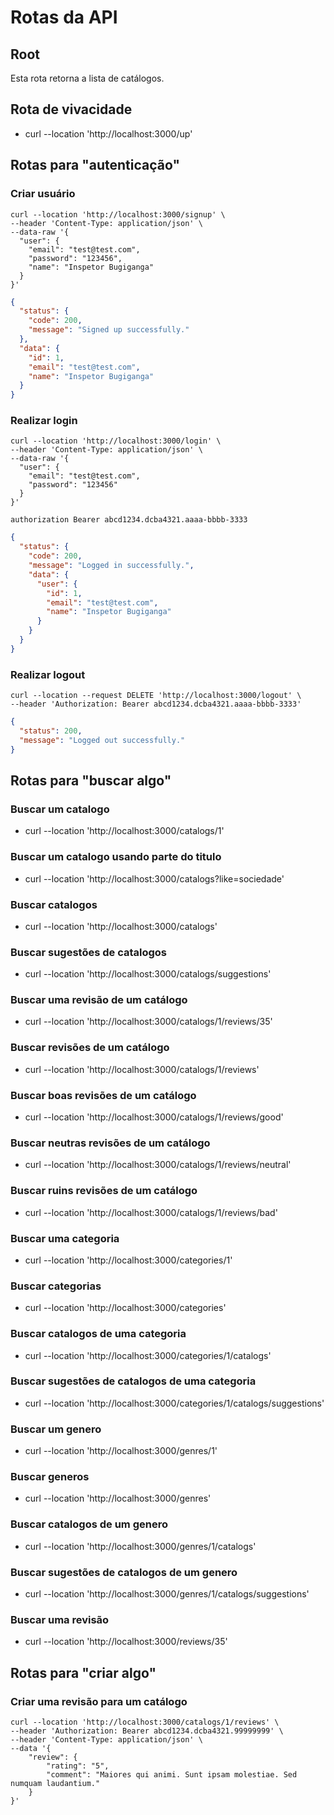 # Rotas da API

## Root

Esta rota retorna a lista de catálogos.

## Rota de vivacidade

* curl --location 'http://localhost:3000/up'

## Rotas para "autenticação"

### Criar usuário

```shell
curl --location 'http://localhost:3000/signup' \
--header 'Content-Type: application/json' \
--data-raw '{
  "user": {
    "email": "test@test.com",
    "password": "123456",
    "name": "Inspetor Bugiganga"
  }
}'
```

```json
{
  "status": {
    "code": 200,
    "message": "Signed up successfully."
  },
  "data": {
    "id": 1,
    "email": "test@test.com",
    "name": "Inspetor Bugiganga"
  }
}
```


### Realizar login

```shell
curl --location 'http://localhost:3000/login' \
--header 'Content-Type: application/json' \
--data-raw '{
  "user": {
    "email": "test@test.com",
    "password": "123456"
  }
}'
```

```shell
authorization Bearer abcd1234.dcba4321.aaaa-bbbb-3333
```

```json
{
  "status": {
    "code": 200,
    "message": "Logged in successfully.",
    "data": {
      "user": {
        "id": 1,
        "email": "test@test.com",
        "name": "Inspetor Bugiganga"
      }
    }
  }
}
```

### Realizar logout

```shell
curl --location --request DELETE 'http://localhost:3000/logout' \
--header 'Authorization: Bearer abcd1234.dcba4321.aaaa-bbbb-3333'
```

```json
{
  "status": 200,
  "message": "Logged out successfully."
}
```

## Rotas para "buscar algo"

### Buscar um catalogo

* curl --location 'http://localhost:3000/catalogs/1'

### Buscar um catalogo usando parte do titulo

* curl --location 'http://localhost:3000/catalogs?like=sociedade'

### Buscar catalogos

* curl --location 'http://localhost:3000/catalogs'

### Buscar sugestões de catalogos

* curl --location 'http://localhost:3000/catalogs/suggestions'

### Buscar uma revisão de um catálogo

* curl --location 'http://localhost:3000/catalogs/1/reviews/35'

### Buscar revisões de um catálogo

* curl --location 'http://localhost:3000/catalogs/1/reviews'

### Buscar boas revisões de um catálogo

* curl --location 'http://localhost:3000/catalogs/1/reviews/good'

### Buscar neutras revisões de um catálogo

* curl --location 'http://localhost:3000/catalogs/1/reviews/neutral'

### Buscar ruins revisões de um catálogo

* curl --location 'http://localhost:3000/catalogs/1/reviews/bad'

### Buscar uma categoria

* curl --location 'http://localhost:3000/categories/1'

### Buscar categorias

* curl --location 'http://localhost:3000/categories'

### Buscar catalogos de uma categoria

* curl --location 'http://localhost:3000/categories/1/catalogs'

### Buscar sugestões de catalogos de uma categoria

* curl --location 'http://localhost:3000/categories/1/catalogs/suggestions'

### Buscar um genero

* curl --location 'http://localhost:3000/genres/1'

### Buscar generos

* curl --location 'http://localhost:3000/genres'

### Buscar catalogos de um genero

* curl --location 'http://localhost:3000/genres/1/catalogs'

### Buscar sugestões de catalogos de um genero

* curl --location 'http://localhost:3000/genres/1/catalogs/suggestions'

### Buscar uma revisão

* curl --location 'http://localhost:3000/reviews/35'

## Rotas para "criar algo"

### Criar uma revisão para um catálogo

```shell
curl --location 'http://localhost:3000/catalogs/1/reviews' \
--header 'Authorization: Bearer abcd1234.dcba4321.99999999' \
--header 'Content-Type: application/json' \
--data '{
    "review": {
        "rating": "5",
        "comment": "Maiores qui animi. Sunt ipsam molestiae. Sed numquam laudantium."
    }
}'
```
